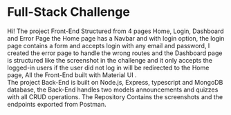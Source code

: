 # Full-Stack Challenge

Hi! 
The project Front-End Structured from 4 pages Home, Login, Dashboard and Error Page the Home page has a Navbar and with login option, the login page contains a form and accepts login with any email and password, I created the error page to handle the wrong routes and the Dashboard page is structured like the screenshot in the challenge  and it only accepts the logged-in users if the user did not log in will be redirected to the Home page, All the Front-End built with Material UI .<br/>
The project Back-End  is built on Node.js, Express, typescript and MongoDB database, the Back-End handles two models announcements and quizzes with all CRUD operations.
The Repository Contains the screenshots and the endpoints exported from Postman.
